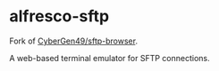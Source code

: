 # alfresco-sftp
Fork of [CyberGen49/sftp-browser](https://github.com/CyberGen49/sftp-browser).

A web-based terminal emulator for SFTP connections.
